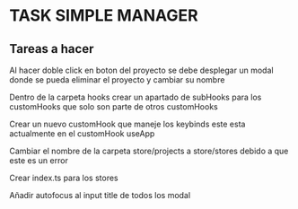 # TASK SIMPLE MANAGER
## Tareas a hacer

Al hacer doble click en boton del proyecto se debe desplegar un modal donde se pueda eliminar el proyecto y cambiar su nombre

Dentro de la carpeta hooks crear un apartado de subHooks para los customHooks que solo son parte de otros customHooks

Crear un nuevo customHook que maneje los keybinds este esta actualmente en el customHook useApp

Cambiar el nombre de la carpeta store/projects a store/stores debido a que este es un error

Crear index.ts para los stores

Añadir autofocus al input title de todos los modal